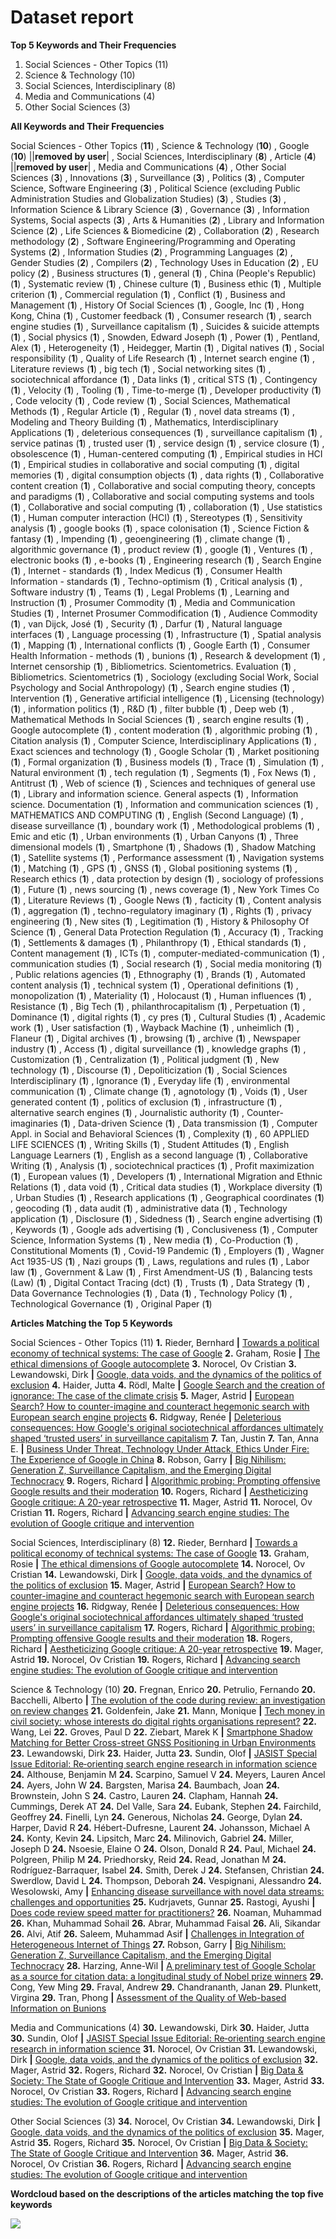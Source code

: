 # Dataset report

**Top 5 Keywords and Their Frequencies**

1. Social Sciences - Other Topics (11) 
2. Science & Technology (10) 
3. Social Sciences, Interdisciplinary (8) 
4. Media and Communications (4) 
5. Other Social Sciences (3) 

**All Keywords and Their Frequencies**

Social Sciences - Other Topics (**11**) , Science & Technology (**10**) , Google (**10**) ||**removed by user**| , Social Sciences, Interdisciplinary (**8**) , Article (**4**) ||**removed by user**| , Media and Communications (**4**) , Other Social Sciences (**3**) , Innovations (**3**) , Surveillance (**3**) , Politics (**3**) , Computer Science, Software Engineering (**3**) , Political Science (excluding Public Administration Studies and Globalization Studies) (**3**) , Studies (**3**) , Information Science & Library Science (**3**) , Governance (**3**) , Information Systems, Social aspects (**3**) , Arts & Humanities (**2**) , Library and Information Science (**2**) , Life Sciences & Biomedicine (**2**) , Collaboration (**2**) , Research methodology (**2**) , Software Engineering/Programming and Operating Systems (**2**) , Information Studies (**2**) , Programming Languages (**2**) , Gender Studies (**2**) , Compilers (**2**) , Technology Uses in Education (**2**) , EU policy (**2**) , Business structures (**1**) , general (**1**) , China (People's Republic) (**1**) , Systematic review (**1**) , Chinese culture (**1**) , Business ethic (**1**) , Multiple criterion (**1**) , Commercial regulation (**1**) , Conflict (**1**) , Business and Management (**1**) , History Of Social Sciences (**1**) , Google, Inc (**1**) , Hong Kong, China (**1**) , Customer feedback (**1**) , Consumer research (**1**) , search engine studies (**1**) , Surveillance capitalism (**1**) , Suicides & suicide attempts (**1**) , Social physics (**1**) , Snowden, Edward Joseph (**1**) , Power (**1**) , Pentland, Alex (**1**) , Heterogeneity (**1**) , Heidegger, Martin (**1**) , Digital natives (**1**) , Social responsibility (**1**) , Quality of Life Research (**1**) , Internet search engine (**1**) , Literature reviews (**1**) , big tech (**1**) , Social networking sites (**1**) , sociotechnical affordance (**1**) , Data links (**1**) , critical STS (**1**) , Contingency (**1**) , Velocity (**1**) , Tooling (**1**) , Time-to-merge (**1**) , Developer productivity (**1**) , Code velocity (**1**) , Code review (**1**) , Social Sciences, Mathematical Methods (**1**) , Regular Article (**1**) , Regular (**1**) , novel data streams (**1**) , Modeling and Theory Building (**1**) , Mathematics, Interdisciplinary Applications (**1**) , deleterious consequences (**1**) , surveillance capitalism (**1**) , service patinas (**1**) , trusted user (**1**) , service design (**1**) , service closure (**1**) , obsolescence (**1**) , Human-centered computing (**1**) , Empirical studies in HCI (**1**) , Empirical studies in collaborative and social computing (**1**) , digital memories (**1**) , digital consumption objects (**1**) , data rights (**1**) , Collaborative content creation (**1**) , Collaborative and social computing theory, concepts and paradigms (**1**) , Collaborative and social computing systems and tools (**1**) , Collaborative and social computing (**1**) , collaboration (**1**) , Use statistics (**1**) , Human computer interaction (HCI) (**1**) , Stereotypes (**1**) , Sensitivity analysis (**1**) , google books (**1**) , space colonisation (**1**) , Science Fiction & fantasy (**1**) , Impending (**1**) , geoengineering (**1**) , climate change (**1**) , algorithmic governance (**1**) , product review (**1**) , google (**1**) , Ventures (**1**) , electronic books (**1**) , e-books (**1**) , Engineering research (**1**) , Search Engine (**1**) , Internet - standards (**1**) , Index Medicus (**1**) , Consumer Health Information - standards (**1**) , Techno-optimism (**1**) , Critical analysis (**1**) , Software industry (**1**) , Teams (**1**) , Legal Problems (**1**) , Learning and Instruction (**1**) , Prosumer Commodity (**1**) , Media and Communication Studies (**1**) , Internet Prosumer Commodification (**1**) , Audience Commodity (**1**) , van Dijck, José (**1**) , Security (**1**) , Darfur (**1**) , Natural language interfaces (**1**) , Language processing (**1**) , Infrastructure (**1**) , Spatial analysis (**1**) , Mapping (**1**) , International conflicts (**1**) , Google Earth (**1**) , Consumer Health Information - methods (**1**) , bunions (**1**) , Research & development (**1**) , Internet censorship (**1**) , Bibliometrics. Scientometrics. Evaluation (**1**) , Bibliometrics. Scientometrics (**1**) , Sociology (excluding Social Work, Social Psychology and Social Anthropology) (**1**) , Search engine studies (**1**) , Intervention (**1**) , Generative artificial intelligence (**1**) , Licensing (technology) (**1**) , information politics (**1**) , R&D (**1**) , filter bubble (**1**) , Deep web (**1**) , Mathematical Methods In Social Sciences (**1**) , search engine results (**1**) , Google autocomplete (**1**) , content moderation (**1**) , algorithmic probing (**1**) , Citation analysis (**1**) , Computer Science, Interdisciplinary Applications (**1**) , Exact sciences and technology (**1**) , Google Scholar (**1**) , Market positioning (**1**) , Formal organization (**1**) , Business models (**1**) , Trace (**1**) , Simulation (**1**) , Natural environment (**1**) , tech regulation (**1**) , Segments (**1**) , Fox News (**1**) , Antitrust (**1**) , Web of science (**1**) , Sciences and techniques of general use (**1**) , Library and information science. General aspects (**1**) , Information science. Documentation (**1**) , Information and communication sciences (**1**) , MATHEMATICS AND COMPUTING (**1**) , English (Second Language) (**1**) , disease surveillance (**1**) , boundary work (**1**) , Methodological problems (**1**) , Emic and etic (**1**) , Urban environments (**1**) , Urban Canyons (**1**) , Three dimensional models (**1**) , Smartphone (**1**) , Shadows (**1**) , Shadow Matching (**1**) , Satellite systems (**1**) , Performance assessment (**1**) , Navigation systems (**1**) , Matching (**1**) , GPS (**1**) , GNSS (**1**) , Global positioning systems (**1**) , Research ethics (**1**) , data protection by design (**1**) , sociology of professions (**1**) , Future (**1**) , news sourcing (**1**) , news coverage (**1**) , New York Times Co (**1**) , Literature Reviews (**1**) , Google News (**1**) , facticity (**1**) , Content analysis (**1**) , aggregation (**1**) , techno-regulatory imaginary (**1**) , Rights (**1**) , privacy engineering (**1**) , New sites (**1**) , Legitimation (**1**) , History & Philosophy Of Science (**1**) , General Data Protection Regulation (**1**) , Accuracy (**1**) , Tracking (**1**) , Settlements & damages (**1**) , Philanthropy (**1**) , Ethical standards (**1**) , Content management (**1**) , ICTs (**1**) , computer-mediated-communication (**1**) , communication studies (**1**) , Social research (**1**) , Social media monitoring (**1**) , Public relations agencies (**1**) , Ethnography (**1**) , Brands (**1**) , Automated content analysis (**1**) , technical system (**1**) , Operational definitions (**1**) , monopolization (**1**) , Materiality (**1**) , Holocaust (**1**) , Human influences (**1**) , Resistance (**1**) , Big Tech (**1**) , philanthrocapitalism (**1**) , Perpetuation (**1**) , Dominance (**1**) , digital rights (**1**) , cy pres (**1**) , Cultural Studies (**1**) , Academic work (**1**) , User satisfaction (**1**) , Wayback Machine (**1**) , unheimlich (**1**) , Flaneur (**1**) , Digital archives (**1**) , browsing (**1**) , archive (**1**) , Newspaper industry (**1**) , Access (**1**) , digital surveillance (**1**) , knowledge graphs (**1**) , Customization (**1**) , Centralization (**1**) , Political judgment (**1**) , New technology (**1**) , Discourse (**1**) , Depoliticization (**1**) , Social Sciences Interdisciplinary (**1**) , Ignorance (**1**) , Everyday life (**1**) , environmental communication (**1**) , Climate change (**1**) , agnotology (**1**) , Voids (**1**) , User generated content (**1**) , politics of exclusion (**1**) , infrastructure (**1**) , alternative search engines (**1**) , Journalistic authority (**1**) , Counter-imaginaries (**1**) , Data-driven Science (**1**) , Data transmission (**1**) , Computer Appl. in Social and Behavioral Sciences (**1**) , Complexity (**1**) , 60 APPLIED LIFE SCIENCES (**1**) , Writing Skills (**1**) , Student Attitudes (**1**) , English Language Learners (**1**) , English as a second language (**1**) , Collaborative Writing (**1**) , Analysis (**1**) , sociotechnical practices (**1**) , Profit maximization (**1**) , European values (**1**) , Developers (**1**) , International Migration and Ethnic Relations (**1**) , data void (**1**) , Critical data studies (**1**) , Workplace diversity (**1**) , Urban Studies (**1**) , Research applications (**1**) , Geographical coordinates (**1**) , geocoding (**1**) , data audit (**1**) , administrative data (**1**) , Technology application (**1**) , Disclosure (**1**) , Sidedness (**1**) , Search engine advertising (**1**) , Keywords (**1**) , Google ads advertising (**1**) , Conclusiveness (**1**) , Computer Science, Information Systems (**1**) , New media (**1**) , Co-Production (**1**) , Constitutional Moments (**1**) , Covid-19 Pandemic (**1**) , Employers (**1**) , Wagner Act 1935-US (**1**) , Nazi groups (**1**) , Laws, regulations and rules (**1**) , Labor law (**1**) , Government & Law (**1**) , First Amendment-US (**1**) , Balancing tests (Law) (**1**) , Digital Contact Tracing (dct) (**1**) , Trusts (**1**) , Data Strategy (**1**) , Data Governance Technologies (**1**) , Data (**1**) , Technology Policy (**1**) , Technological Governance (**1**) , Original Paper (**1**) 

**Articles Matching the Top 5 Keywords**



Social Sciences - Other Topics (11)
**1.**  Rieder, Bernhard **|** <a href='https://gslg-hb.primo.exlibrisgroup.com/permalink/46GSLG_BORAS/o2sdmu/cdi_doaj_primary_oai_doaj_org_article_77486e21498044cf828d83691df428dd'>Towards a political economy of technical systems: The case of Google</a>
**2.**  Graham, Rosie **|** <a href='https://gslg-hb.primo.exlibrisgroup.com/permalink/46GSLG_BORAS/o2sdmu/cdi_doaj_primary_oai_doaj_org_article_dc5930034ecd4ac0ae00b6f536cf2bdd'>The ethical dimensions of Google autocomplete</a>
**3.**  Norocel, Ov Cristian 
**3.**   Lewandowski, Dirk **|** <a href='https://gslg-hb.primo.exlibrisgroup.com/permalink/46GSLG_BORAS/o2sdmu/cdi_crossref_primary_10_1177_20539517221149099'>Google, data voids, and the dynamics of the politics of exclusion</a>
**4.**  Haider, Jutta 
**4.**   Rödl, Malte **|** <a href='https://gslg-hb.primo.exlibrisgroup.com/permalink/46GSLG_BORAS/o2sdmu/cdi_doaj_primary_oai_doaj_org_article_5c10b6e19c304b58b687a17b2c4d53be'>Google Search and the creation of ignorance: The case of the climate crisis</a>
**5.**  Mager, Astrid **|** <a href='https://gslg-hb.primo.exlibrisgroup.com/permalink/46GSLG_BORAS/o2sdmu/cdi_sage_journals_10_1177_20539517231163173'>European Search? How to counter-imagine and counteract hegemonic search with European search engine projects</a>
**6.**  Ridgway, Renée **|** <a href='https://gslg-hb.primo.exlibrisgroup.com/permalink/46GSLG_BORAS/o2sdmu/cdi_doaj_primary_oai_doaj_org_article_efb3af2561d2423c906342c027b642ca'>Deleterious consequences: How Google's original sociotechnical affordances ultimately shaped ‘trusted users’ in surveillance capitalism</a>
**7.**  Tan, Justin 
**7.**   Tan, Anna E. **|** <a href='https://gslg-hb.primo.exlibrisgroup.com/permalink/46GSLG_BORAS/o2sdmu/cdi_proquest_miscellaneous_1322745334'>Business Under Threat, Technology Under Attack, Ethics Under Fire: The Experience of Google in China</a>
**8.**  Robson, Garry **|** <a href='https://gslg-hb.primo.exlibrisgroup.com/permalink/46GSLG_BORAS/o2sdmu/cdi_gale_lrcgauss_A759844216'>Big Nihilism: Generation Z, Surveillance Capitalism, and the Emerging Digital Technocracy</a>
**9.**  Rogers, Richard **|** <a href='https://gslg-hb.primo.exlibrisgroup.com/permalink/46GSLG_BORAS/o2sdmu/cdi_doaj_primary_oai_doaj_org_article_068cedfb5ad0458da1f5c7e01aa0106a'>Algorithmic probing: Prompting offensive Google results and their moderation</a>
**10.**  Rogers, Richard **|** <a href='https://gslg-hb.primo.exlibrisgroup.com/permalink/46GSLG_BORAS/9ip59g/cdi_doaj_primary_oai_doaj_org_article_c49ba8eade8e4e9f9c306f6d36b0b073'>Aestheticizing Google critique: A 20-year retrospective</a>
**11.**  Mager, Astrid 
**11.**   Norocel, Ov Cristian 
**11.**   Rogers, Richard **|** <a href='https://gslg-hb.primo.exlibrisgroup.com/permalink/46GSLG_BORAS/9ip59g/cdi_doaj_primary_oai_doaj_org_article_ee62d462f40d4f4bb848ba6d7b9cbd2c'>Advancing search engine studies: The evolution of Google critique and intervention</a>


Social Sciences, Interdisciplinary (8)
**12.**  Rieder, Bernhard **|** <a href='https://gslg-hb.primo.exlibrisgroup.com/permalink/46GSLG_BORAS/o2sdmu/cdi_doaj_primary_oai_doaj_org_article_77486e21498044cf828d83691df428dd'>Towards a political economy of technical systems: The case of Google</a>
**13.**  Graham, Rosie **|** <a href='https://gslg-hb.primo.exlibrisgroup.com/permalink/46GSLG_BORAS/o2sdmu/cdi_doaj_primary_oai_doaj_org_article_dc5930034ecd4ac0ae00b6f536cf2bdd'>The ethical dimensions of Google autocomplete</a>
**14.**  Norocel, Ov Cristian 
**14.**   Lewandowski, Dirk **|** <a href='https://gslg-hb.primo.exlibrisgroup.com/permalink/46GSLG_BORAS/o2sdmu/cdi_crossref_primary_10_1177_20539517221149099'>Google, data voids, and the dynamics of the politics of exclusion</a>
**15.**  Mager, Astrid **|** <a href='https://gslg-hb.primo.exlibrisgroup.com/permalink/46GSLG_BORAS/o2sdmu/cdi_sage_journals_10_1177_20539517231163173'>European Search? How to counter-imagine and counteract hegemonic search with European search engine projects</a>
**16.**  Ridgway, Renée **|** <a href='https://gslg-hb.primo.exlibrisgroup.com/permalink/46GSLG_BORAS/o2sdmu/cdi_doaj_primary_oai_doaj_org_article_efb3af2561d2423c906342c027b642ca'>Deleterious consequences: How Google's original sociotechnical affordances ultimately shaped ‘trusted users’ in surveillance capitalism</a>
**17.**  Rogers, Richard **|** <a href='https://gslg-hb.primo.exlibrisgroup.com/permalink/46GSLG_BORAS/o2sdmu/cdi_doaj_primary_oai_doaj_org_article_068cedfb5ad0458da1f5c7e01aa0106a'>Algorithmic probing: Prompting offensive Google results and their moderation</a>
**18.**  Rogers, Richard **|** <a href='https://gslg-hb.primo.exlibrisgroup.com/permalink/46GSLG_BORAS/9ip59g/cdi_doaj_primary_oai_doaj_org_article_c49ba8eade8e4e9f9c306f6d36b0b073'>Aestheticizing Google critique: A 20-year retrospective</a>
**19.**  Mager, Astrid 
**19.**   Norocel, Ov Cristian 
**19.**   Rogers, Richard **|** <a href='https://gslg-hb.primo.exlibrisgroup.com/permalink/46GSLG_BORAS/9ip59g/cdi_doaj_primary_oai_doaj_org_article_ee62d462f40d4f4bb848ba6d7b9cbd2c'>Advancing search engine studies: The evolution of Google critique and intervention</a>


Science & Technology (10)
**20.**  Fregnan, Enrico 
**20.**   Petrulio, Fernando 
**20.**   Bacchelli, Alberto **|** <a href='https://gslg-hb.primo.exlibrisgroup.com/permalink/46GSLG_BORAS/o2sdmu/cdi_proquest_miscellaneous_2718637868'>The evolution of the code during review: an investigation on review changes</a>
**21.**  Goldenfein, Jake 
**21.**   Mann, Monique **|** <a href='https://gslg-hb.primo.exlibrisgroup.com/permalink/46GSLG_BORAS/o2sdmu/cdi_proquest_journals_2763960828'>Tech money in civil society: whose interests do digital rights organisations represent?</a>
**22.**  Wang, Lei 
**22.**   Groves, Paul D 
**22.**   Ziebart, Marek K **|** <a href='https://gslg-hb.primo.exlibrisgroup.com/permalink/46GSLG_BORAS/o2sdmu/cdi_proquest_miscellaneous_1685797652'>Smartphone Shadow Matching for Better Cross-street GNSS Positioning in Urban Environments</a>
**23.**  Lewandowski, Dirk 
**23.**   Haider, Jutta 
**23.**   Sundin, Olof **|** <a href='https://gslg-hb.primo.exlibrisgroup.com/permalink/46GSLG_BORAS/o2sdmu/cdi_swepub_primary_oai_lup_lub_lu_se_25e316ea_1436_474b_86a1_20d21b3efbbf'>JASIST Special Issue Editorial: Re‐orienting search engine research in information science</a>
**24.**  Althouse, Benjamin M 
**24.**   Scarpino, Samuel V 
**24.**   Meyers, Lauren Ancel 
**24.**   Ayers, John W 
**24.**   Bargsten, Marisa 
**24.**   Baumbach, Joan 
**24.**   Brownstein, John S 
**24.**   Castro, Lauren 
**24.**   Clapham, Hannah 
**24.**   Cummings, Derek AT 
**24.**   Del Valle, Sara 
**24.**   Eubank, Stephen 
**24.**   Fairchild, Geoffrey 
**24.**   Finelli, Lyn 
**24.**   Generous, Nicholas 
**24.**   George, Dylan 
**24.**   Harper, David R 
**24.**   Hébert-Dufresne, Laurent 
**24.**   Johansson, Michael A 
**24.**   Konty, Kevin 
**24.**   Lipsitch, Marc 
**24.**   Milinovich, Gabriel 
**24.**   Miller, Joseph D 
**24.**   Nsoesie, Elaine O 
**24.**   Olson, Donald R 
**24.**   Paul, Michael 
**24.**   Polgreen, Philip M 
**24.**   Priedhorsky, Reid 
**24.**   Read, Jonathan M 
**24.**   Rodríguez-Barraquer, Isabel 
**24.**   Smith, Derek J 
**24.**   Stefansen, Christian 
**24.**   Swerdlow, David L 
**24.**   Thompson, Deborah 
**24.**   Vespignani, Alessandro 
**24.**   Wesolowski, Amy **|** <a href='https://gslg-hb.primo.exlibrisgroup.com/permalink/46GSLG_BORAS/o2sdmu/cdi_crossref_primary_10_1140_epjds_s13688_015_0054_0'>Enhancing disease surveillance with novel data streams: challenges and opportunities</a>
**25.**  Kudrjavets, Gunnar 
**25.**   Rastogi, Ayushi **|** <a href='https://gslg-hb.primo.exlibrisgroup.com/permalink/46GSLG_BORAS/o2sdmu/cdi_crossref_primary_10_1007_s10664_023_10401_z'>Does code review speed matter for practitioners?</a>
**26.**  Noaman, Muhammad 
**26.**   Khan, Muhammad Sohail 
**26.**   Abrar, Muhammad Faisal 
**26.**   Ali, Sikandar 
**26.**   Alvi, Atif 
**26.**   Saleem, Muhammad Asif **|** <a href='https://gslg-hb.primo.exlibrisgroup.com/permalink/46GSLG_BORAS/o2sdmu/cdi_hindawi_primary_10_1155_2022_8626882'>Challenges in Integration of Heterogeneous Internet of Things</a>
**27.**  Robson, Garry **|** <a href='https://gslg-hb.primo.exlibrisgroup.com/permalink/46GSLG_BORAS/o2sdmu/cdi_gale_lrcgauss_A759844216'>Big Nihilism: Generation Z, Surveillance Capitalism, and the Emerging Digital Technocracy</a>
**28.**  Harzing, Anne-Wil **|** <a href='https://gslg-hb.primo.exlibrisgroup.com/permalink/46GSLG_BORAS/o2sdmu/cdi_pascalfrancis_primary_27062468'>A preliminary test of Google Scholar as a source for citation data: a longitudinal study of Nobel prize winners</a>
**29.**  Cong, Yew Ming 
**29.**   Fraval, Andrew 
**29.**   Chandrananth, Janan 
**29.**   Plunkett, Virgina 
**29.**   Tran, Phong **|** <a href='https://gslg-hb.primo.exlibrisgroup.com/permalink/46GSLG_BORAS/9ip59g/cdi_proquest_miscellaneous_1418148522'>Assessment of the Quality of Web-based Information on Bunions</a>


Media and Communications (4)
**30.**  Lewandowski, Dirk 
**30.**   Haider, Jutta 
**30.**   Sundin, Olof **|** <a href='https://gslg-hb.primo.exlibrisgroup.com/permalink/46GSLG_BORAS/o2sdmu/cdi_swepub_primary_oai_lup_lub_lu_se_25e316ea_1436_474b_86a1_20d21b3efbbf'>JASIST Special Issue Editorial: Re‐orienting search engine research in information science</a>
**31.**  Norocel, Ov Cristian 
**31.**   Lewandowski, Dirk **|** <a href='https://gslg-hb.primo.exlibrisgroup.com/permalink/46GSLG_BORAS/o2sdmu/cdi_crossref_primary_10_1177_20539517221149099'>Google, data voids, and the dynamics of the politics of exclusion</a>
**32.**  Mager, Astrid 
**32.**   Rogers, Richard 
**32.**   Norocel, Ov Cristian **|** <a href='https://gslg-hb.primo.exlibrisgroup.com/permalink/46GSLG_BORAS/9ip59g/cdi_swepub_primary_oai_lup_lub_lu_se_5151ee89_cea4_4b14_ac98_b424d872aec6'>Big Data & Society: The State of Google Critique and Intervention</a>
**33.**  Mager, Astrid 
**33.**   Norocel, Ov Cristian 
**33.**   Rogers, Richard **|** <a href='https://gslg-hb.primo.exlibrisgroup.com/permalink/46GSLG_BORAS/9ip59g/cdi_doaj_primary_oai_doaj_org_article_ee62d462f40d4f4bb848ba6d7b9cbd2c'>Advancing search engine studies: The evolution of Google critique and intervention</a>


Other Social Sciences (3)
**34.**  Norocel, Ov Cristian 
**34.**   Lewandowski, Dirk **|** <a href='https://gslg-hb.primo.exlibrisgroup.com/permalink/46GSLG_BORAS/o2sdmu/cdi_crossref_primary_10_1177_20539517221149099'>Google, data voids, and the dynamics of the politics of exclusion</a>
**35.**  Mager, Astrid 
**35.**   Rogers, Richard 
**35.**   Norocel, Ov Cristian **|** <a href='https://gslg-hb.primo.exlibrisgroup.com/permalink/46GSLG_BORAS/9ip59g/cdi_swepub_primary_oai_lup_lub_lu_se_5151ee89_cea4_4b14_ac98_b424d872aec6'>Big Data & Society: The State of Google Critique and Intervention</a>
**36.**  Mager, Astrid 
**36.**   Norocel, Ov Cristian 
**36.**   Rogers, Richard **|** <a href='https://gslg-hb.primo.exlibrisgroup.com/permalink/46GSLG_BORAS/9ip59g/cdi_doaj_primary_oai_doaj_org_article_ee62d462f40d4f4bb848ba6d7b9cbd2c'>Advancing search engine studies: The evolution of Google critique and intervention</a>


**Wordcloud based on the descriptions of the articles matching the top five keywords**

<img src="docs/img/Descriptions_word_cloud.svg" onerror="this.onerror=null;this.src='docs/img/Descriptions_word_cloud.png';">